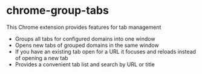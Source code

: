 # chrome-group-tabs

This Chrome extension provides features for tab management

- Groups all tabs for configured domains into one window
- Opens new tabs of grouped domains in the same window 
- If you have an existing tab open for a URL it focuses and reloads instead of opening a new tab
- Provides a convenient tab list and search by URL or title
